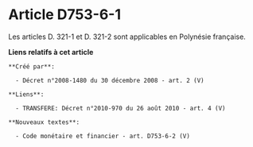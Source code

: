 # Article D753-6-1

Les articles D. 321-1 et D. 321-2 sont applicables en Polynésie française.

**Liens relatifs à cet article**

	**Créé par**:

	  - Décret n°2008-1480 du 30 décembre 2008 - art. 2 (V)

	**Liens**:

	  - TRANSFERE: Décret n°2010-970 du 26 août 2010 - art. 4 (V)

	**Nouveaux textes**:

	  - Code monétaire et financier - art. D753-6-2 (V)
